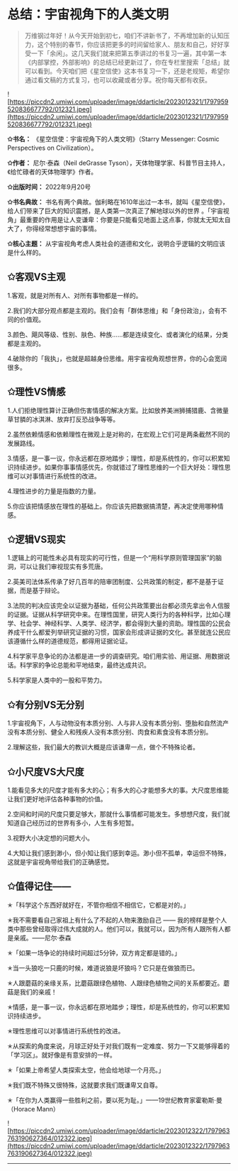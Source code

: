 # 总结：宇宙视角下的人类文明

> 万维钢过年好！从今天开始到初七，咱们不讲新书了，不再增加新的认知压力，这个特别的春节，你应该把更多的时间留给家人、朋友和自己，好好享受一下「余闲」。这几天我们就来把第五季讲过的书复习一遍，其中第一本《内部掌控，外部影响》的总结已经更新过了，你在专栏里搜索「总结」就可以看到。今天咱们把《星空信使》这本书复习一下，还是老规矩，希望你通过看文稿的方式复习，也可以收藏或者分享。祝你每天都有收获。

![https://piccdn2.umiwi.com/uploader/image/ddarticle/2023012321/1797959520836677792/012321.jpeg](https://piccdn2.umiwi.com/uploader/image/ddarticle/2023012321/1797959520836677792/012321.jpeg)

 **✩书名：** 《星空信使：宇宙视角下的人类文明》（Starry Messenger: Cosmic Perspectives on Civilization）。

 **✩作者：** 尼尔·泰森（Neil deGrasse Tyson），天体物理学家、科普节目主持人，《给忙碌者的天体物理学》作者。

 **✩出版时间：** 2022年9月20号

 **✩书名典故：** 书名有两个典故。伽利略在1610年出过一本书，就叫《星空信使》，给人们带来了巨大的知识震撼，是人类第一次真正了解地球以外的世界 。「宇宙视角」最重要的作用是让人变谦卑：你要是只能看见地面上这点事，你就太无知太自大了，你得经常想想宇宙的事情。

 **✩核心主题：** 从宇宙视角考虑人类社会的道德和文化，说明合乎逻辑的文明应该是什么样的。

## ✩客观VS主观

1.客观，就是对所有人、对所有事物都是一样的。

2.我们的大部分观点都是主观的。我们会有「群体思维」和「身份政治」，会有不同的价值观。

3.颜色、飓风等级、性别、肤色、种族……都是连续变化、或者演化的结果，分类都是主观的。

4.破除你的「我执」，也就是超越身份思维。用宇宙视角观想世界，你的心会宽阔很多。

## ✩理性VS情感

1.人们拒绝理性算计正确但伤害情感的解决方案。比如放养美洲狮捕猎鹿、含微量草甘膦的冰淇淋、放弃打反恐战争等等。

2.虽然依赖情感和依赖理性在微观上是对称的，在宏观上它们可是两条截然不同的发展路线。

3.情感，是一事一议，你永远都在原地踏步；理性，却是系统性的，你可以积累知识持续进步。如果你事事情感优先，你就错过了理性思维的一个巨大好处：理性思维可以对事情进行系统性的改进。

4.理性进步的力量是指数的力量。

5.你应该把情感放在理性的基础上。你应该先把数据搞清楚，再决定使用哪种情感。

## ✩逻辑VS现实

1.逻辑上的可能性未必具有现实的可行性，但是一个“用科学原则管理国家”的脑洞，可以让我们审视现实有多荒唐。

2.英美司法体系传承了好几百年的陪审团制度、公共政策的制定，都不是基于证据，而是基于辩论。

3.法院的判决应该完全以证据为基础，任何公共政策要出台都必须先拿出令人信服的证据。证据从科学研究中来。在理性国里，研究人类行为的各种科学，比如心理学、社会学、神经科学、人类学、经济学，都会得到大量的资助。理性国的公民会养成干什么都爱列举研究证据的习惯，国家会形成讲证据的文化。甚至就连公民应该遵循什么样的道德规范，都得用证据论证。

4.科学家平息争论的办法都是进一步的调查研究。咱们用实验、用证据、用数据说话。科学家的争论总能和平地结束，最终达成共识。

5.科学家是人类中的一股和平势力。

## ✩有分别VS无分别

1.宇宙视角下，人与动物没有本质分别、人与非人没有本质分别、堕胎和自然流产没有本质分别、健全人和残疾人没有本质分别、肉食和素食没有本质分别。

2.理解这些，我们最大的教训大概是应该谦卑一点，做个不特殊论者。

## ✩小尺度VS大尺度

1.能看见多大的尺度才能有多大的心；有多大的心才能想多大的事。大尺度思维能让我们更好地评估各种事物的价值。

2.空间和时间的尺度只要足够大，那就什么事情都可能发生。多想想尺度，我们就知道自己经历过的世界有多小，人生有多短暂。

3.视野大小决定想的问题大小。

4.大知让我们感到渺小，但小知让我们感到幸运。渺小但不孤单，幸运但不特殊，这就是宇宙视角带给我们的正确感觉。

## ✩值得记住——

✭「科学这个东西好就好在，不管你相信不相信它，它都是对的。」

✭我不需要看自己家祖上有什么了不起的人物来激励自己 —— 我的榜样是整个人类中那些曾经取得过伟大成就的人。他们可以，我就可以，因为所有人跟所有人都是亲戚。——尼尔·泰森

✭「如果一场争论的持续时间超过5分钟，双方肯定都是错的。」

✭当一头狼吃一只鹿的时候，难道说狼是坏狼吗？它只是在做狼而已。

✭人跟蘑菇的亲缘关系，比蘑菇跟绿色植物、人跟绿色植物之间的关系都要近。蘑菇是我们的亲戚！

✭情感，是一事一议，你永远都在原地踏步；理性，却是系统性的，你可以积累知识持续进步。

✭理性思维可以对事情进行系统性的改进。

✭从探索的角度来说，月球正好处于对我们既有一定难度、努力一下又能够得着的「学习区」。就好像是有意安排的一样。

✭「如果上帝希望人类探索太空，他会给地球一个月亮。」

✭我们既不特殊又很特殊，这就要求我们既谦卑又自尊。

✭「在你为人类赢得一些胜利之前，要以死为耻。」——19世纪教育家霍勒斯·曼（Horace Mann）

![https://piccdn2.umiwi.com/uploader/image/ddarticle/2023012322/1797963763190627364/012322.jpeg](https://piccdn2.umiwi.com/uploader/image/ddarticle/2023012322/1797963763190627364/012322.jpeg)

---
